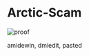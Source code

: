 # Arctic-Scam

![proof]((https://cdn.discordapp.com/attachments/1029018097279041626/1057637904970686486/image.png) "サンプル")

amidewin, dmiedit, pasted
